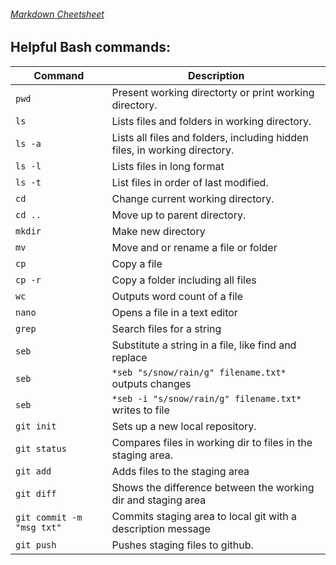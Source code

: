 ###### [Markdown Cheetsheet](https://github.com/adam-p/markdown-here/wiki/Markdown-Cheatsheet)

## Helpful Bash commands:

Command | Description 
--- | ---
`pwd`		| Present working directorty or print working directory.
`ls`		| Lists files and folders in working directory.
`ls -a`		| Lists all files and folders, including hidden files, in working directory.
`ls -l`		| Lists files in long format
`ls -t`		| List files in order of last modified.
`cd`		| Change current working directory.
`cd ..`		| Move up to parent directory.
`mkdir`		| Make new directory
`mv`		| Move and or rename a file or folder
`cp`		| Copy a file
`cp -r`		| Copy a folder including all files
`wc`		| Outputs word count of a file
`nano`		| Opens a file in a text editor
`grep`		| Search files for a string
`seb`		| Substitute a string in a file, like find and replace
`seb` 		| `*seb "s/snow/rain/g" filename.txt*`    outputs changes
`seb` 		| `*seb -i "s/snow/rain/g" filename.txt*` writes to file
`git init`	| Sets up a new local repository.
`git status`| Compares files in working dir to files in the staging area.
`git add`	| Adds files to the staging area
`git diff`	| Shows the difference between the working dir and staging area 
`git commit -m "msg txt"`  | Commits staging area to local git with a description message
`git push`	| Pushes staging files to github.


 
		

